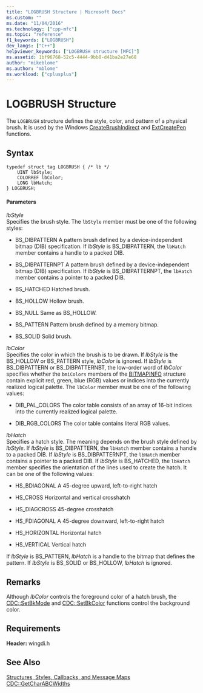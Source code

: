 ```yaml
---
title: "LOGBRUSH Structure | Microsoft Docs"
ms.custom: ""
ms.date: "11/04/2016"
ms.technology: ["cpp-mfc"]
ms.topic: "reference"
f1_keywords: ["LOGBRUSH"]
dev_langs: ["C++"]
helpviewer_keywords: ["LOGBRUSH structure [MFC]"]
ms.assetid: 1bf96768-52c5-4444-9bb8-d41ba2e27e68
author: "mikeblome"
ms.author: "mblome"
ms.workload: ["cplusplus"]
---
```

# LOGBRUSH Structure
The `LOGBRUSH` structure defines the style, color, and pattern of a physical brush. It is used by the Windows [CreateBrushIndirect](/windows/desktop/api/wingdi/nf-wingdi-createbrushindirect) and [ExtCreatePen](/windows/desktop/api/wingdi/nf-wingdi-extcreatepen) functions.  
  
## Syntax  
  
```  
typedef struct tag LOGBRUSH { /* lb */  
    UINT lbStyle;  
    COLORREF lbColor;  
    LONG lbHatch;  
} LOGBRUSH;  
```  
  
#### Parameters  
 *lbStyle*  
 Specifies the brush style. The `lbStyle` member must be one of the following styles:  
  
- BS_DIBPATTERN A pattern brush defined by a device-independent bitmap (DIB) specification. If *lbStyle* is BS_DIBPATTERN, the `lbHatch` member contains a handle to a packed DIB.  
  
- BS_DIBPATTERNPT A pattern brush defined by a device-independent bitmap (DIB) specification. If *lbStyle* is BS_DIBPATTERNPT, the `lbHatch` member contains a pointer to a packed DIB.  
  
- BS_HATCHED Hatched brush.  
  
- BS_HOLLOW Hollow brush.  
  
- BS_NULL Same as BS_HOLLOW.  
  
- BS_PATTERN Pattern brush defined by a memory bitmap.  
  
- BS_SOLID Solid brush.  
  
 *lbColor*  
 Specifies the color in which the brush is to be drawn. If *lbStyle* is the BS_HOLLOW or BS_PATTERN style, *lbColor* is ignored. If *lbStyle* is BS_DIBPATTERN or BS_DIBPATTERNBT, the low-order word of *lbColor* specifies whether the `bmiColors` members of the [BITMAPINFO](../../mfc/reference/bitmapinfo-structure.md) structure contain explicit red, green, blue (RGB) values or indices into the currently realized logical palette. The `lbColor` member must be one of the following values:  
  
- DIB_PAL_COLORS The color table consists of an array of 16-bit indices into the currently realized logical palette.  
  
- DIB_RGB_COLORS The color table contains literal RGB values.  
  
 *lbHatch*  
 Specifies a hatch style. The meaning depends on the brush style defined by *lbStyle*. If *lbStyle* is BS_DIBPATTERN, the `lbHatch` member contains a handle to a packed DIB. If *lbStyle* is BS_DIBPATTERNPT, the `lbHatch` member contains a pointer to a packed DIB. If *lbStyle* is BS_HATCHED, the `lbHatch` member specifies the orientation of the lines used to create the hatch. It can be one of the following values:  
  
- HS_BDIAGONAL A 45-degree upward, left-to-right hatch  
  
- HS_CROSS Horizontal and vertical crosshatch  
  
- HS_DIAGCROSS 45-degree crosshatch  
  
- HS_FDIAGONAL A 45-degree downward, left-to-right hatch  
  
- HS_HORIZONTAL Horizontal hatch  
  
- HS_VERTICAL Vertical hatch  
  
 If *lbStyle* is BS_PATTERN, *lbHatch* is a handle to the bitmap that defines the pattern. If *lbStyle* is BS_SOLID or BS_HOLLOW, *lbHatch* is ignored.  
  
## Remarks  
 Although *lbColor* controls the foreground color of a hatch brush, the [CDC::SetBkMode](../../mfc/reference/cdc-class.md#setbkmode) and [CDC::SetBkColor](../../mfc/reference/cdc-class.md#setbkcolor) functions control the background color.  
  
## Requirements  
 **Header:** wingdi.h  
  
## See Also  
 [Structures, Styles, Callbacks, and Message Maps](../../mfc/reference/structures-styles-callbacks-and-message-maps.md)   
 [CDC::GetCharABCWidths](../../mfc/reference/cdc-class.md#getcharabcwidths)

